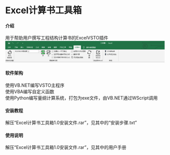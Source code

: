 # Excel计算书工具箱

#### 介绍
用于帮助用户撰写工程结构计算书的ExcelVSTO插件
![软件截图](/screenshot.png)

#### 软件架构
使用VB.NET编写VSTO主程序  
使用VBA编写自定义函数  
使用Python编写量纲计算系统，打包为exe文件，由VB.NET通过WScript调用  


#### 安装教程

解压“Excel计算书工具箱1.0安装文件.rar”，见其中的“安装步骤.txt”

#### 使用说明

解压“Excel计算书工具箱1.0安装文件.rar”，见其中的用户手册

